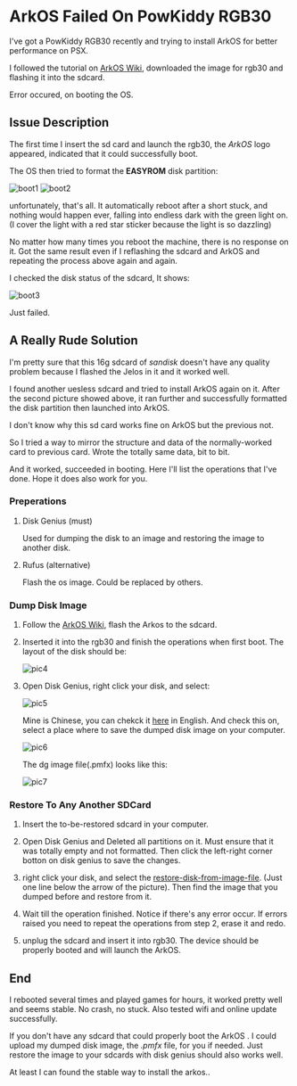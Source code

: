 # ArkOS Failed On PowKiddy RGB30

I've got a PowKiddy RGB30 recently and trying to install ArkOS for better performance on PSX. 

I followed the tutorial on [ArkOS Wiki](https://github.com/christianhaitian/arkos/wiki), downloaded the image for rgb30 and flashing it into the sdcard.

Error occured, on booting the OS.

## Issue Description

The first time I insert the sd card and launch the rgb30, the *ArkOS* logo appeared, indicated that it could successfully boot.

The OS then tried to format the **EASYROM** disk partition:

![boot1](./asserts/pic1.png)
![boot2](./asserts/pic2.png)

unfortunately, that's all. It automatically reboot after a short stuck, and nothing would happen ever, falling into endless dark with the green light on. (I cover the light with a red star sticker because the light is so dazzling)

No matter how many times you reboot the machine, there is no response on it. Got the same result even if I reflashing the sdcard and ArkOS and repeating the process above again and again.

I checked the disk status of the sdcard, It shows:

![boot3](./asserts/pic3.png)

Just failed.

## A Really Rude Solution

I'm pretty sure that this 16g sdcard of *sandisk* doesn't have any quality problem because I flashed the Jelos in it and it worked well.

I found another uesless sdcard and tried to install ArkOS again on it. After the second picture showed above, it ran further and successfully formatted the disk partition then launched into ArkOS.

I don't know why this sd card works fine on ArkOS but the previous not.

So I tried a way to mirror the structure and data of the normally-worked card to previous card. Wrote the totally same data, bit to bit.

And it worked, succeeded in booting. Here I'll list the operations that I've done. Hope it does also work for you.

### Preperations

1. Disk Genius (must)

    Used for dumping the disk to an image and restoring the image to another disk.

2. Rufus (alternative)

    Flash the os image. Could be replaced by others.

### Dump Disk Image

1. Follow the [ArkOS Wiki](https://github.com/christianhaitian/arkos/wiki), flash the Arkos to the sdcard.

2. Inserted it into the rgb30 and finish the operations when first boot. The layout of the disk should be:

    ![pic4](./asserts/pic4.png)

3. Open Disk Genius, right click your disk, and select:

    ![pic5](./asserts/pic5.png)

    Mine is Chinese, you can chekck it [here](https://www.diskgenius.com/manual/backup-disk-to-image-file.php) in English. And check this on, select a place where to save the dumped disk image on your computer.

    ![pic6](./asserts/pic6.png)
    
    The dg image file(.pmfx) looks like this:

    ![pic7](./asserts/pic7.png)

### Restore To Any Another SDCard

1. Insert the to-be-restored sdcard in your computer. 

2. Open Disk Genius and Deleted all partitions on it. Must ensure that it was totally empty and not formatted. Then click the left-right corner botton on disk genius to save the changes.

3. right click your disk, and select the [restore-disk-from-image-file](https://www.diskgenius.com/manual/restore-disk-from-image-file.php). (Just one line below the arrow of the picture). Then find the image that you dumped before and restore from it.

4. Wait till the operation finished. Notice if there's any error occur. If errors raised you need to repeat the operations from step 2, erase it and redo.

5. unplug the sdcard and insert it into rgb30. The device should be properly booted and will launch the ArkOS.

## End

I rebooted several times and played games for hours, it worked pretty well and seems stable. No crash, no stuck. Also tested wifi and online update successfully.

If you don't have any sdcard that could properly boot the ArkOS . I could upload my dumped disk image, the *.pmfx* file, for you if needed. Just restore the image to your sdcards with disk genius should also works well.

At least I can found the stable way to install the arkos..
